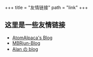 +++
title = "友情链接"
path = "link"
+++

## 这里是一些友情链接
- [AtomAlpaca's Blog](https://blog.atal.moe)
- [MBRjun-Blog](https://www.mbrjun.cn)
- [Alan の blog](https://blog.alanlin.icu)